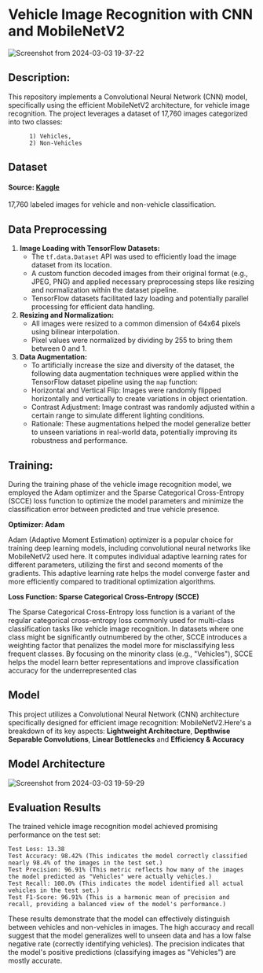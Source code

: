 #  Vehicle Image Recognition with CNN and MobileNetV2

![Screenshot from 2024-03-03 19-37-22](https://github.com/Rhariram2003/Projects/assets/160247224/107bc54b-5f39-49e8-9a95-eae780c58085)

## Description:
  
  This repository implements a Convolutional Neural Network (CNN) model, specifically using the efficient MobileNetV2 architecture, for vehicle image recognition. The project leverages a dataset of 17,760 images categorized into two classes: 

          1) Vehicles,
          2) Non-Vehicles

## Dataset
#### Source: [Kaggle](https://www.kaggle.com/datasets/brsdincer/vehicle-detection-image-set/data)
  17,760 labeled images for vehicle and non-vehicle classification.


## Data Preprocessing
1. **Image Loading with TensorFlow Datasets:**
   - The `tf.data.Dataset` API was used to efficiently load the image dataset from its location.
   - A custom function decoded images from their original format (e.g., JPEG, PNG) and applied necessary preprocessing steps like resizing and normalization within the dataset pipeline.
   - TensorFlow datasets facilitated lazy loading and potentially parallel processing for efficient data handling.
2. **Resizing and Normalization:**
   - All images were resized to a common dimension of 64x64 pixels using bilinear interpolation.
   - Pixel values were normalized by dividing by 255 to bring them between 0 and 1.
3. **Data Augmentation:**
   - To artificially increase the size and diversity of the dataset, the following data augmentation techniques were applied within the TensorFlow dataset pipeline using the `map` function:
   - Horizontal and Vertical Flip: Images were randomly flipped horizontally and vertically to create variations in object orientation.
   - Contrast Adjustment: Image contrast was randomly adjusted within a certain range to simulate different lighting conditions.
   - Rationale: These augmentations helped the model generalize better to unseen variations in real-world data, potentially improving its robustness and performance.

## Training:

  During the training phase of the vehicle image recognition model, we employed the Adam optimizer and the Sparse Categorical Cross-Entropy (SCCE) loss function to optimize the model parameters and minimize the classification error between predicted and true vehicle presence.
  
  **Optimizer: Adam**

  Adam (Adaptive Moment Estimation) optimizer is a popular choice for training deep learning models, including convolutional neural networks like MobileNetV2 used here. It computes individual adaptive learning rates for different parameters, utilizing the first and second moments of the gradients. This adaptive learning rate helps the model converge faster and more efficiently compared to traditional optimization algorithms.

  **Loss Function: Sparse Categorical Cross-Entropy (SCCE)**

  The Sparse Categorical Cross-Entropy loss function is a variant of the regular categorical cross-entropy loss commonly used for multi-class classification tasks like vehicle image recognition. In datasets where one class might be significantly outnumbered by the other, SCCE introduces a weighting factor that penalizes the model more for misclassifying less frequent classes. By focusing on the minority class (e.g., "Vehicles"), SCCE helps the model learn better representations and improve classification accuracy for the underrepresented clas

## Model
  This project utilizes a Convolutional Neural Network (CNN) architecture specifically designed for efficient image recognition: MobileNetV2.Here's a breakdown of its key aspects:
    **Lightweight Architecture**,
    **Depthwise Separable Convolutions**,
    **Linear Bottlenecks** and 
    **Efficiency & Accuracy**

## Model Architecture
![Screenshot from 2024-03-03 19-59-29](https://github.com/Rhariram2003/Projects/assets/160247224/5d119ba3-0268-4ff4-a847-315f87f825a2)


## Evaluation Results

The trained vehicle image recognition model achieved promising performance on the test set:

    Test Loss: 13.38
    Test Accuracy: 98.42% (This indicates the model correctly classified nearly 98.4% of the images in the test set.)
    Test Precision: 96.91% (This metric reflects how many of the images the model predicted as "Vehicles" were actually vehicles.)
    Test Recall: 100.0% (This indicates the model identified all actual vehicles in the test set.)
    Test F1-Score: 96.91% (This is a harmonic mean of precision and recall, providing a balanced view of the model's performance.)

These results demonstrate that the model can effectively distinguish between vehicles and non-vehicles in images. The high accuracy and recall suggest that the model generalizes well to unseen data and has a low false negative rate (correctly identifying vehicles). The precision indicates that the model's positive predictions (classifying images as "Vehicles") are mostly accurate.
